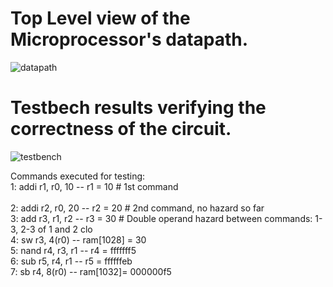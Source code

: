 # Top Level view of the Microprocessor's datapath.
![datapath](https://github.com/user-attachments/assets/daf60c2d-c928-41ec-8c56-a8f603c750e3)

# Testbech results verifying the correctness of the circuit.
![testbench](https://github.com/user-attachments/assets/59711edf-67d8-4d8d-9e11-e0182d3e4e51)

Commands executed for testing: <br />
1: addi r1, r0, 10 -- r1 = 10  # 1st command                    <br />  
2: addi r2, r0, 20 -- r2 = 20  # 2nd command, no hazard so far              <br />
3: add r3, r1, r2  -- r3 = 30  # Double operand hazard between commands: 1-3, 2-3 of 1 and 2 clo <br />
4: sw r3, 4(r0)    -- ram[1028] = 30 <br />
5: nand r4, r3, r1 -- r4 = fffffff5 <br />
6: sub r5, r4, r1  -- r5 = ffffffeb <br />
7: sb r4, 8(r0)    -- ram[1032]= 000000f5 <br />

